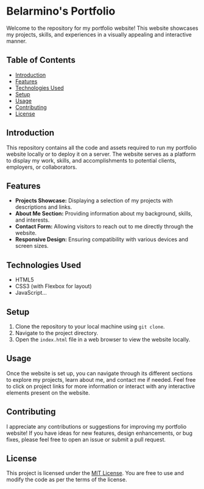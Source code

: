 # Belarmino's Portfolio 

Welcome to the repository for my portfolio website! This website showcases my projects, skills, and experiences in a visually appealing and interactive manner.

## Table of Contents
- [Introduction](#introduction)
- [Features](#features)
- [Technologies Used](#technologies-used)
- [Setup](#setup)
- [Usage](#usage)
- [Contributing](#contributing)
- [License](#license)

## Introduction
This repository contains all the code and assets required to run my portfolio website locally or to deploy it on a server. The website serves as a platform to display my work, skills, and accomplishments to potential clients, employers, or collaborators.

## Features
- **Projects Showcase:** Displaying a selection of my projects with descriptions and links.
- **About Me Section:** Providing information about my background, skills, and interests.
- **Contact Form:** Allowing visitors to reach out to me directly through the website.
- **Responsive Design:** Ensuring compatibility with various devices and screen sizes.

## Technologies Used
- HTML5
- CSS3 (with Flexbox for layout)
- JavaScript...

## Setup
1. Clone the repository to your local machine using `git clone`.
2. Navigate to the project directory.
3. Open the `index.html` file in a web browser to view the website locally.

## Usage
Once the website is set up, you can navigate through its different sections to explore my projects, learn about me, and contact me if needed. Feel free to click on project links for more information or interact with any interactive elements present on the website.

## Contributing
I appreciate any contributions or suggestions for improving my portfolio website! If you have ideas for new features, design enhancements, or bug fixes, please feel free to open an issue or submit a pull request.

## License
This project is licensed under the [MIT License](LICENSE). You are free to use and modify the code as per the terms of the license.
